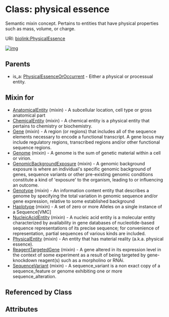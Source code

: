 
# Class: physical essence


Semantic mixin concept.  Pertains to entities that have physical properties such as mass, volume, or charge.

URI: [biolink:PhysicalEssence](https://w3id.org/biolink/vocab/PhysicalEssence)


[![img](https://yuml.me/diagram/nofunky;dir:TB/class/[PhysicalEssenceOrOccurrent],[SequenceVariant]uses%20-.->[PhysicalEssence],[ReagentTargetedGene]uses%20-.->[PhysicalEssence],[PhysicalEntity]uses%20-.->[PhysicalEssence],[NucleicAcidEntity]uses%20-.->[PhysicalEssence],[Haplotype]uses%20-.->[PhysicalEssence],[Genotype]uses%20-.->[PhysicalEssence],[GenomicBackgroundExposure]uses%20-.->[PhysicalEssence],[Genome]uses%20-.->[PhysicalEssence],[Gene]uses%20-.->[PhysicalEssence],[ChemicalEntity]uses%20-.->[PhysicalEssence],[AnatomicalEntity]uses%20-.->[PhysicalEssence],[PhysicalEssenceOrOccurrent]^-[PhysicalEssence],[SequenceVariant],[ReagentTargetedGene],[PhysicalEntity],[NucleicAcidEntity],[Haplotype],[Genotype],[GenomicBackgroundExposure],[Genome],[Gene],[ChemicalEntity],[AnatomicalEntity])](https://yuml.me/diagram/nofunky;dir:TB/class/[PhysicalEssenceOrOccurrent],[SequenceVariant]uses%20-.->[PhysicalEssence],[ReagentTargetedGene]uses%20-.->[PhysicalEssence],[PhysicalEntity]uses%20-.->[PhysicalEssence],[NucleicAcidEntity]uses%20-.->[PhysicalEssence],[Haplotype]uses%20-.->[PhysicalEssence],[Genotype]uses%20-.->[PhysicalEssence],[GenomicBackgroundExposure]uses%20-.->[PhysicalEssence],[Genome]uses%20-.->[PhysicalEssence],[Gene]uses%20-.->[PhysicalEssence],[ChemicalEntity]uses%20-.->[PhysicalEssence],[AnatomicalEntity]uses%20-.->[PhysicalEssence],[PhysicalEssenceOrOccurrent]^-[PhysicalEssence],[SequenceVariant],[ReagentTargetedGene],[PhysicalEntity],[NucleicAcidEntity],[Haplotype],[Genotype],[GenomicBackgroundExposure],[Genome],[Gene],[ChemicalEntity],[AnatomicalEntity])

## Parents

 *  is_a: [PhysicalEssenceOrOccurrent](PhysicalEssenceOrOccurrent.md) - Either a physical or processual entity.

## Mixin for

 * [AnatomicalEntity](AnatomicalEntity.md) (mixin)  - A subcellular location, cell type or gross anatomical part
 * [ChemicalEntity](ChemicalEntity.md) (mixin)  - A chemical entity is a physical entity that pertains to chemistry or biochemistry.
 * [Gene](Gene.md) (mixin)  - A region (or regions) that includes all of the sequence elements necessary to encode a functional transcript. A gene locus may include regulatory regions, transcribed regions and/or other functional sequence regions.
 * [Genome](Genome.md) (mixin)  - A genome is the sum of genetic material within a cell or virion.
 * [GenomicBackgroundExposure](GenomicBackgroundExposure.md) (mixin)  - A genomic background exposure is where an individual's specific genomic background of genes, sequence variants or other pre-existing genomic conditions constitute a kind of 'exposure' to the organism, leading to or influencing an outcome.
 * [Genotype](Genotype.md) (mixin)  - An information content entity that describes a genome by specifying the total variation in genomic sequence and/or gene expression, relative to some established background
 * [Haplotype](Haplotype.md) (mixin)  - A set of zero or more Alleles on a single instance of a Sequence[VMC]
 * [NucleicAcidEntity](NucleicAcidEntity.md) (mixin)  - A nucleic acid entity is a molecular entity characterized by availability in gene databases of nucleotide-based sequence representations of its precise sequence; for convenience of representation, partial sequences of various kinds are included.
 * [PhysicalEntity](PhysicalEntity.md) (mixin)  - An entity that has material reality (a.k.a. physical essence).
 * [ReagentTargetedGene](ReagentTargetedGene.md) (mixin)  - A gene altered in its expression level in the context of some experiment as a result of being targeted by gene-knockdown reagent(s) such as a morpholino or RNAi.
 * [SequenceVariant](SequenceVariant.md) (mixin)  - A sequence_variant is a non exact copy of a sequence_feature or genome exhibiting one or more sequence_alteration.

## Referenced by Class


## Attributes

